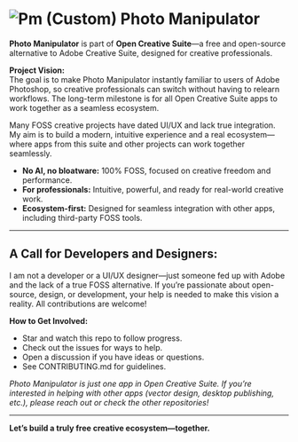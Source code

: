 # ![Pm (Custom)](https://github.com/user-attachments/assets/26e65485-2c02-4449-a75e-7f679a53360e) Photo Manipulator

**Photo Manipulator** is part of **Open Creative Suite**—a free and open-source alternative to Adobe Creative Suite, designed for creative professionals.

**Project Vision:**  
The goal is to make Photo Manipulator instantly familiar to users of Adobe Photoshop, so creative professionals can switch without having to relearn workflows. The long-term milestone is for all Open Creative Suite apps to work together as a seamless ecosystem.

Many FOSS creative projects have dated UI/UX and lack true integration. My aim is to build a modern, intuitive experience and a real ecosystem—where apps from this suite and other projects can work together seamlessly.

- **No AI, no bloatware:** 100% FOSS, focused on creative freedom and performance.
- **For professionals:** Intuitive, powerful, and ready for real-world creative work.
- **Ecosystem-first:** Designed for seamless integration with other apps, including third-party FOSS tools.

---

## **A Call for Developers and Designers:**  
I am not a developer or a UI/UX designer—just someone fed up with Adobe and the lack of a true FOSS alternative. If you’re passionate about open-source, design, or development, your help is needed to make this vision a reality. All contributions are welcome!

**How to Get Involved:**
- Star and watch this repo to follow progress.
- Check out the issues for ways to help.
- Open a discussion if you have ideas or questions.
- See CONTRIBUTING.md for guidelines.

*Photo Manipulator is just one app in Open Creative Suite. If you’re interested in helping with other apps (vector design, desktop publishing, etc.), please reach out or check the other repositories!*

---

**Let’s build a truly free creative ecosystem—together.**
